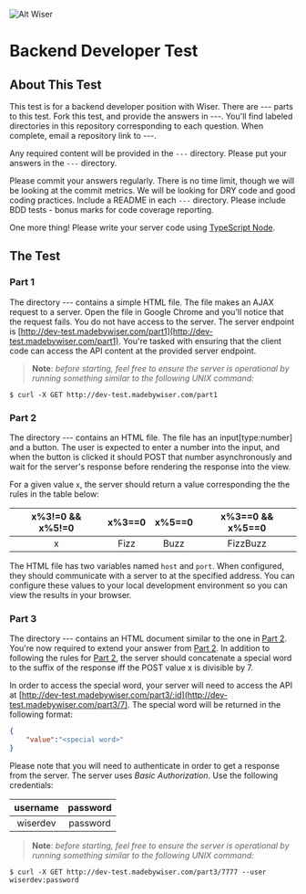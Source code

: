 ![Alt Wiser](https://wearewiser.com/assets/images/wiser-logo/wiser-purple.svg)

# Backend Developer Test

## About This Test

This test is for a backend developer position with Wiser. There are --- parts to this test. Fork this test, and provide the answers in ---. You'll find labeled directories in this repository corresponding to each question. When complete, email a repository link to ---.

Any required content will be provided in the `---` directory. Please put your answers in the `---` directory.

Please commit your answers regularly. There is no time limit, though we will be looking at the commit metrics. We will be looking for DRY code and good coding practices. Include a README in each `---` directory. Please include BDD tests - bonus marks for code coverage reporting.

One more thing! Please write your server code using [TypeScript Node](https://www.npmjs.com/package/ts-node).

## The Test

### Part 1

The directory --- contains a simple HTML file. The file makes an AJAX request to a server. Open the file in Google Chrome and you'll notice that the request fails. You do not have access to the server. The server endpoint is [http://dev-test.madebywiser.com/part1](http://dev-test.madebywiser.com/part1). You're tasked with ensuring that the client code can access the API content at the provided server endpoint.

> **Note**: _before starting, feel free to ensure the server is operational by running something similar to the following UNIX command:_

`$ curl -X GET http://dev-test.madebywiser.com/part1`

### Part 2

The directory --- contains an HTML file. The file has an input[type:number] and a button. The user is expected to enter a number into the input, and when the button is clicked it should POST that number asynchronously and wait for the server's response before rendering the response into the view.

For a given value `x`, the server should return a value corresponding the the rules in the table below:

| x%3!=0 && x%5!=0 | x%3==0 | x%5==0 | x%3==0 && x%5==0 |
|:----------------:|:------:|:------:|:----------------:|
| x                | Fizz   | Buzz   | FizzBuzz         |

The HTML file has two variables named `host` and `port`. When configured, they should communicate with a server to at the specified address. You can configure these values to your local development environment so you can view the results in your browser.

### Part 3

The directory --- contains an HTML document similar to the one in [Part 2](#part-2). You're now required to extend your answer from [Part 2](#part-2). In addition to following the rules for [Part 2](#part-2), the server should concatenate a special word to the suffix of the response iff the POST value x is divisible by 7.

In order to access the special word, your server will need to access the API at [http://dev-test.madebywiser.com/part3/:id](http://dev-test.madebywiser.com/part3/7). The special word will be returned in the following format:

```json
{
	"value":"<special word>"
}
```

Please note that you will need to authenticate in order to get a response from the server. The server uses _Basic Authorization_. Use the following credentials:

| username | password |
|:--------:|:--------:|
| wiserdev | password |

> **Note**: _before starting, feel free to ensure the server is operational by running something similar to the following UNIX command:_

`$ curl -X GET http://dev-test.madebywiser.com/part3/7777 --user wiserdev:password`